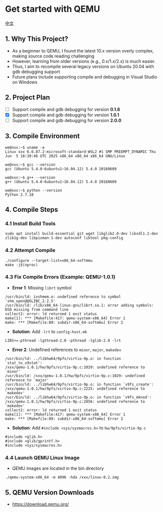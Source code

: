 # Get started with QEMU

[中文](./README-zh.md)

## 1. Why This Project?
- As a beginner to QEMU, I found the latest 10.x version overly complex, making source code reading challenging
- However, learning from older versions (e.g., 0.x/1.x/2.x) is much easier.
- Thus, I aim to recompile several legacy versions on Ubuntu 20.04 with gdb debugging support
- Future plans include supporting compile and debugging in Visual Studio on Windows

## 2. Project Plan
- [ ] Support compile and gdb debugging for version **0.1.6**
- [x] Support compile and gdb debugging for version **1.0.1**
- [ ] Support compile and gdb debugging for version **2.0.0**

## 3. Compile Environment
```
we@xxx:~$ uname -a
Linux xxx 6.6.87.2-microsoft-standard-WSL2 #1 SMP PREEMPT_DYNAMIC Thu Jun  5 18:30:46 UTC 2025 x86_64 x86_64 x86_64 GNU/Linux

we@xxx:~$ gcc --version
gcc (Ubuntu 5.4.0-6ubuntu1~16.04.12) 5.4.0 20160609

we@xxx:~$ g++ --version
g++ (Ubuntu 5.4.0-6ubuntu1~16.04.12) 5.4.0 20160609

we@xxx:~$ python --version
Python 2.7.18
```

## 4. Compile Steps
### 4.1 Install Build Tools
```
sudo apt install build-essential git wget libglib2.0-dev libsdl1.2-dev zlib1g-dev libpixman-1-dev autoconf libtool pkg-config
```
### 4.2 Attempt Compile
```
./configure --target-list=x86_64-softmmu
make -j$(nproc)
```
### 4.3 Fix Compile Errors (Example: QEMU-1.0.1)
- **Error 1**: Missing `librt` symbol
```
/usr/bin/ld: ivshmem.o: undefined reference to symbol 'shm_open@@GLIBC_2.2.5'
/usr/bin/ld: /lib/x86_64-linux-gnu/librt.so.1: error adding symbols: DSO missing from command line
collect2: error: ld returned 1 exit status
make[1]: *** [Makefile:417: qemu-system-x86_64] Error 1
make: *** [Makefile:89: subdir-x86_64-softmmu] Error 2
```
- **Solution**: Add `-lrt` to `config-host.mk`
```
LIBS+=-pthread -lgthread-2.0 -pthread -lglib-2.0 -lrt
```
- **Error 2**: Undefined references to `minor`, `major`, `makedev`
```
/usr/bin/ld: ../libhw64/9pfs/virtio-9p.o: in function `stat_to_v9stat':
/xxx/qemu-1.0.1/hw/9pfs/virtio-9p.c:1029: undefined reference to `minor'
/usr/bin/ld: /xxx/qemu-1.0.1/hw/9pfs/virtio-9p.c:1029: undefined reference to `major'
/usr/bin/ld: ../libhw64/9pfs/virtio-9p.o: in function `v9fs_create':
/xxx/qemu-1.0.1/hw/9pfs/virtio-9p.c:2225: undefined reference to `makedev'
/usr/bin/ld: ../libhw64/9pfs/virtio-9p.o: in function `v9fs_mknod':
/xxx/qemu-1.0.1/hw/9pfs/virtio-9p.c:2856: undefined reference to `makedev'
collect2: error: ld returned 1 exit status
make[1]: *** [Makefile:417: qemu-system-x86_64] Error 1
make: *** [Makefile:89: subdir-x86_64-softmmu] Error 2
```
- **Solution**: Add `#include <sys/sysmacros.h>` to `hw/9pfs/virtio-9p.c`
```
#include <glib.h>
#include <glib/gprintf.h>
#include <sys/sysmacros.h>
```
### 4.4 Launch QEMU Linux Image
- QEMU images are located in the bin directory
```
./qemu-system-x86_64 -m 4096 -hda /xxx/linux-0.2.img
```

## 5. QEMU Version Downloads
- https://download.qemu.org/